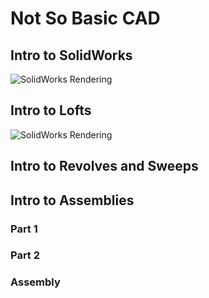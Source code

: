 # Not So Basic CAD


## Intro to SolidWorks
![SolidWorks Rendering](http://www.simpleimageresizer.com/_uploads/photos/4396d8ff/Intro_to_Solidworks_photo_50.png)

## Intro to Lofts
![SolidWorks Rendering](file:///H:/Engineering/Solidworks/Engineering_2_Work/Not_So_Basic_CAD/Hammer_Lofts/HammerHeadPhotoCropped.pngg)

## Intro to Revolves and Sweeps

## Intro to Assemblies
### Part 1
### Part 2
### Assembly
